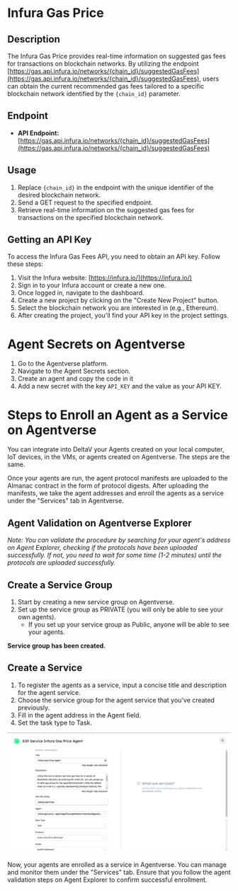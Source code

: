 # Infura Gas Price

## Description

The Infura Gas Price provides real-time information on suggested gas fees for transactions on blockchain networks. By utilizing the endpoint [https://gas.api.infura.io/networks/{chain_id}/suggestedGasFees](https://gas.api.infura.io/networks/{chain_id}/suggestedGasFees), users can obtain the current recommended gas fees tailored to a specific blockchain network identified by the `{chain_id}` parameter.

## Endpoint

- **API Endpoint:** [https://gas.api.infura.io/networks/{chain_id}/suggestedGasFees](https://gas.api.infura.io/networks/{chain_id}/suggestedGasFees)

## Usage

1. Replace `{chain_id}` in the endpoint with the unique identifier of the desired blockchain network.
2. Send a GET request to the specified endpoint.
3. Retrieve real-time information on the suggested gas fees for transactions on the specified blockchain network.

## Getting an API Key

To access the Infura Gas Fees API, you need to obtain an API key. Follow these steps:

1. Visit the Infura website: [https://infura.io/](https://infura.io/)
2. Sign in to your Infura account or create a new one.
3. Once logged in, navigate to the dashboard.
4. Create a new project by clicking on the "Create New Project" button.
5. Select the blockchain network you are interested in (e.g., Ethereum).
6. After creating the project, you'll find your API key in the project settings.

# Agent Secrets on Agentverse

1. Go to the Agentverse platform.
2. Navigate to the Agent Secrets section.
3. Create an agent and copy the code in it
4. Add a new secret with the key `API_KEY` and the value as your API KEY.

# Steps to Enroll an Agent as a Service on Agentverse

You can integrate into DeltaV your Agents created on your local computer, IoT devices, in the VMs, or agents created on Agentverse. The steps are the same.

Once your agents are run, the agent protocol manifests are uploaded to the Almanac contract in the form of protocol digests. After uploading the manifests, we take the agent addresses and enroll the agents as a service under the "Services" tab in Agentverse.

## Agent Validation on Agentverse Explorer
*Note: You can validate the procedure by searching for your agent's address on Agent Explorer, checking if the protocols have been uploaded successfully. If not, you need to wait for some time (1-2 minutes) until the protocols are uploaded successfully.*

## Create a Service Group

1. Start by creating a new service group on Agentverse.
2. Set up the service group as PRIVATE (you will only be able to see your own agents).
   - If you set up your service group as Public, anyone will be able to see your agents.

**Service group has been created.**

## Create a Service

1. To register the agents as a service, input a concise title and description for the agent service.
2. Choose the service group for the agent service that you've created previously.
3. Fill in the agent address in the Agent field.
4. Set the task type to Task.

![Image](image.png)

Now, your agents are enrolled as a service in Agentverse. You can manage and monitor them under the "Services" tab. Ensure that you follow the agent validation steps on Agent Explorer to confirm successful enrollment.